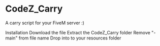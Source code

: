 # CodeZ_Carry
A carry script for your FiveM server :) 

Installation
Download the file
Extract the CodeZ_Carry folder
Remove "-main" from file name
Drop into to your resources folder

